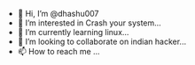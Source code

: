 - 👋 Hi, I’m @dhashu007
- 👀 I’m interested in Crash your system...
- 🌱 I’m currently learning linux...
- 💞️ I’m looking to collaborate on indian hacker...
- 📫 How to reach me ...

<!---
dhashu007/dhashu007 is a ✨ special ✨ repository because its `README.md` (this file) appears on your GitHub profile.
You can click the Preview link to take a look at your changes.
--->
